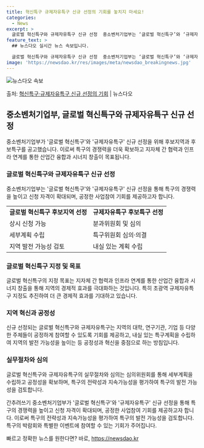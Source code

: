 ```yaml
---
title: 혁신특구 규제자유특구 신규 선정의 기회를 놓치지 마세요!
categories:
  - News
excerpt: >
  글로벌 혁신특구와 규제자유특구 신규 선정  중소벤처기업부는 ‘글로벌 혁신특구’와 ‘규제자유특구’ 신규 선정을…
feature_text: >
  ## 뉴스다오 실시간 뉴스 속보입니다.

  글로벌 혁신특구와 규제자유특구 신규 선정  중소벤처기업부는 ‘글로벌 혁신특구’와 ‘규제자유특구’ 신규 선정을…
image: 'https://newsdao.kr/res/images/meta/newsdao_breakingnews.jpg'
---
```


![뉴스다오 속보](https://newsdao.kr/res/images/meta/newsdao_breakingnews.jpg)

<p>출처: <a href="https://newsdao.kr/4540" rel="dofollow">혁신특구·규제자유특구 신규 선정의 기회</a> | 뉴스다오</p>

<h2 data-ke-size="size26">중소벤처기업부, 글로벌 혁신특구와 규제자유특구 신규 선정</h2>
<p data-ke-size="size16">중소벤처기업부가 '글로벌 혁신특구'와 '규제자유특구' 신규 선정을 위해 후보지역과 후보특구를 공고했습니다. 이로써 특구의 경쟁력을 더욱 확보하고 지자체 간 협력과 인프라 연계를 통한 산업간 융합과 시너지 창출이 목표됩니다.</p>

<h3>글로벌 혁신특구와 규제자유특구 신규 선정</h3>
<p data-ke-size="size16">중소벤처기업부는 '글로벌 혁신특구'와 '규제자유특구' 신규 선정을 통해 특구의 경쟁력을 높이고 신청 자격이 확대되며, 공정한 사업참여 기회를 제공하고자 합니다.</p>

<table>
	<tr>
		<td style="text-align: center; height: 17px;"><b>글로벌 혁신특구 후보지역 선정</b></td>
		<td style="text-align: center; height: 17px;"><b>규제자유특구 후보특구 선정</b></td>
	</tr>
	<tr>
		<td>상시 신청 가능</td>
		<td>분과위원회 및 심의</td>
	</tr>
	<tr>
		<td>세부계획 수립</td>
		<td>특구위원회 심의·의결</td>
	</tr>
	<tr>
		<td>지역 발전 가능성 검토</td>
		<td>내실 있는 계획 수립</td>
	</tr>
</table>

<h3>글로벌 혁신특구 지정 및 목표</h3>
<p data-ke-size="size16">글로벌 혁신특구의 지정 목표는 지자체 간 협력과 인프라 연계를 통한 산업간 융합과 시너지 창출을 통해 지역의 경제적 효과를 극대화하는 것입니다. 특히 초광역 규제자유특구 지정도 추진하여 더 큰 경제적 효과를 기대하고 있습니다.</p>

<h3>지역 혁신과 공정성</h3>
<p data-ke-size="size16">신규 선정되는 글로벌 혁신특구와 규제자유특구는 지역의 대학, 연구기관, 기업 등 다양한 주체들이 공정하게 참여할 수 있도록 기회를 제공하고, 내실 있는 특구계획을 수립하여 지역의 발전 가능성을 높이는 등 공정성과 혁신을 중점으로 하는 방침입니다.</p>

<h3>실무절차와 심의</h3>
<p data-ke-size="size16">글로벌 혁신특구와 규제자유특구의 실무절차와 심의는 심의위원회를 통해 세부계획을 수립하고 공정성을 확보하며, 특구의 전략성과 지속가능성을 평가하여 특구의 발전 가능성을 검토합니다.</p>

간추려쓰기
중소벤처기업부가 '글로벌 혁신특구'와 '규제자유특구' 신규 선정을 통해 특구의 경쟁력을 높이고 신청 자격이 확대되며, 공정한 사업참여 기회를 제공하고자 합니다. 이로써 특구의 전략성과 지속가능성을 평가하여 특구의 발전 가능성을 검토합니다.
특구의 박람회와 특별한 이벤트에 참여할 수 있는 기회가 주어집니다. 

빠르고 정확한 뉴스를 원한다면? 바로, <a href="https://newsdao.kr" rel="dofollow">https://newsdao.kr</a>


    
